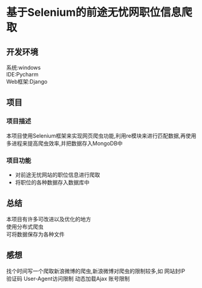 基于Selenium的前途无忧网职位信息爬取 
=======
## 开发环境
系统:windows <br>
IDE:Pycharm <br>
Web框架:Django <br>

## 项目

### 项目描述
本项目使用Selenium框架来实现网页爬虫功能,利用re模块来进行匹配数据,再使用多进程来提高爬虫效率,并把数据存入MongoDB中        <br>

### 项目功能
*  对前途无忧网站的职位信息进行爬取
*  将职位的各种数据存入数据库中


## 总结
本项目有许多可改进以及优化的地方  <br>
使用分布式爬虫<br>
可将数据保存为各种文件<br>

## 感想
找个时间写一个爬取新浪微博的爬虫,新浪微博对爬虫的限制较多,如
网站封IP     
验证码
User-Agent访问限制
动态加载Ajax
账号限制
